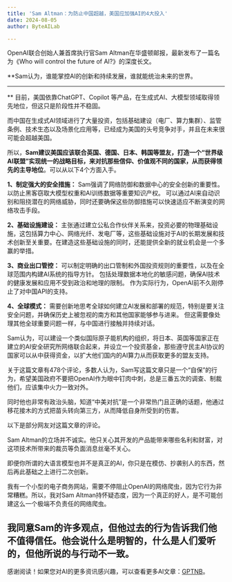 ```yaml
---
title: 'Sam Altman：为防止中国超越，美国应加强AI的4大投入'
date: 2024-08-05
author: ByteAILab

---
```


OpenAI联合创始人兼首席执行官Sam Altman在华盛顿邮报，最新发布了一篇名为《Who will control the future of AI?》的深度长文。

**Sam认为，谁能掌控AI的创新和持续发展，谁就能统治未来的世界。

---
** 目前，美国依靠ChatGPT、Copilot 等产品，在生成式AI、大模型领域取得领先地位，但这只是阶段性并不稳固。

而中国在生成式AI领域进行了大量投资，包括基础建设（电厂、算力集群）、监管条例、技术生态以及场景化应用等，已经成为美国的头号竞争对手，并且在未来很可能会超越美国。

所以，**Sam建议美国应该联合英国、德国、日本、韩国等盟友，打造一个“世界级AI联盟”实现统一的战略目标，来对抗那些信仰、价值观不同的国家，从而获得领先的主导地位**。可以从以下4个方面入手。

**1、制定强大的安全措施：** Sam强调了网络防御和数据中心的安全创新的重要性。以防止黑客窃取大模型权重和AI训练数据等重要知识产权。 可以通过AI来自动识别和阻挠潜在的网络威胁，同时还要确保这些防御措施可以快速适应不断演变的网络攻击手段。

**2、基础设施建设：** 主张通过建立公私合作伙伴关系来，投资必要的物理基础设施，这包括算力中心、网络光纤、发电厂等，这些基础设施对于AI的长期发展和技术创新至关重要。在建造这些基础设施的同时，还能提供全新的就业机会是一个多赢的举措。

**3、商业出口管控：** 可以制定明确的出口管制和外国投资规则的重要性，以及在全球范围内构建AI系统的指导方针。 包括处理数据本地化的敏感问题，确保AI技术的健康发展和应用不受到政治和地理的限制。 作为实际行为，OpenAI前不久刚停止了对中国API的支持。

**4、全球模式：** 需要创新地思考全球如何建立AI发展和部署的规范，特别是要关注安全问题，并确保历史上被忽视的南方和其他国家能够参与进来。 但这需要像处理其他全球重要问题一样，与中国进行接触并持续对话。

Sam认为，可以建设一个类似国际原子能机构的组织，将日本、英国等国家正在建立的AI安全研究所网络联合起来，并设立一个投资基金，那些遵守民主AI协议的国家可以从中获得资金，以扩大他们国内的AI算力从而获取更多的盟友支持。

关于这篇文章有478个评论，多数人认为，Sam写这篇文章只是一个“自保”的行为，希望美国政府不要把OpenAI作为眼中钉肉中刺，总是三番五次的调查、制裁他们，应该集中火力一致对外。

同时他也非常有政治头脑，知道“中美对抗”是一个非常热门且正确的话题，他通过移花接木的方式把苗头转向第三方，从而降低自身所受到的伤害。

以下是部分网友对这篇文章的评论。

Sam Altman的立场并不诚实。他只关心其开发的产品能带来哪些名利和财富，对这项技术所带来的裁员等负面消息丝毫不关心。

即便你所谓的大语言模型也并不是真正的AI，你只是在模仿、抄袭别人的东西，然后再此基础之上进行二次创新。

我有一个小型的电子商务网站，需要不停阻止OpenAI的网络爬虫，因为它行为非常糟糕。所以，我对Sam Altman持怀疑态度，因为一个真正的好人，是不可能创建这么一个极端不负责任的网络爬虫。

我同意Sam的许多观点，但他过去的行为告诉我们他不值得信任。他会说什么是明智的，什么是人们爱听的，但他所说的与行动不一致。
---
感谢阅读！如果您对AI的更多资讯感兴趣，可以查看更多AI文章：[GPTNB](https://gptnb.com)。